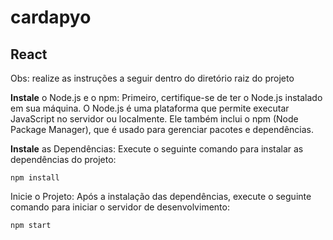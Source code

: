 # cardapyo

## React

Obs: realize as instruções a seguir dentro do diretório raiz do projeto

**Instale** o Node.js e o npm:
Primeiro, certifique-se de ter o Node.js instalado em sua máquina. O Node.js é uma plataforma que permite executar JavaScript no servidor ou localmente. Ele também inclui o npm (Node Package Manager), que é usado para gerenciar pacotes e dependências.


**Instale** as Dependências:
Execute o seguinte comando para instalar as dependências do projeto:
```
npm install
```

Inicie o Projeto:
Após a instalação das dependências, execute o seguinte comando para iniciar o servidor de desenvolvimento:
```
npm start
```